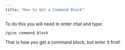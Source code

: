 ```yaml
---
title: "How to Get a Command Block"
---
```


To do this you will need to enter chat and type:

`/give command_block`

That is how you get a command block, but enter it first!
